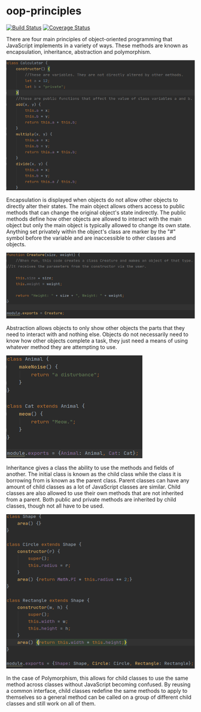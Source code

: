 # oop-principles

[![Build Status](https://travis-ci.com/jag94/oop-principles.svg?branch=master)](https://travis-ci.com/jag94/oop-principles)
[![Coverage Status](https://coveralls.io/repos/github/jag94/oop-principles/badge.svg?branch=master)](https://coveralls.io/github/jag94/oop-principles?branch=master)

  There are four main principles of object-oriented programming that JavaScript implements in a variety of ways. These methods are known as encapsulation, inheritance, abstraction and polymorphism.

![Screenshot of Encapsulation Code](/screenshots/Encapsulation.png)

  Encapsulation is displayed when objects do not allow other objects to directly alter their states. The main object allows others access to public methods that can change the original object's state indirectly. The public methods define how other objects are allowed to interact with the main object but only the main object is typically allowed to change its own state. Anything set privately within the object's class are marker by the "#" symbol before the variable and are inaccessible to other classes and objects.

![Screenshot of Abstraction Code](/screenshots/Abstraction.png)

  Abstraction allows objects to only show other objects the parts that they need to interact with and nothing else. Objects do not necessarily need to know how other objects complete a task, they just need a means of using whatever method they are attempting to use.

![Screenshot of Inheritance Code](/screenshots/Inheritance.png)

  Inheritance gives a class the ability to use the methods and fields of another. The initial class is known as the child class while the class it is borrowing from is known as the parent class. Parent classes can have any amount of child classes as a lot of JavaScript classes are similar. Child classes are also allowed to use their own methods that are not inherited from a parent. Both public and private methods are inherited by child classes, though not all have to be used.

![Screenshot of Polymorphism Code](/screenshots/Polymorphism.png)

  In the case of Polymorphism, this allows for child classes to use the same method across classes without JavaScript becoming confused. By reusing a common interface, child classes redefine the same methods to apply to themselves so a general method can be called on a group of different child classes and still work on all of them.
